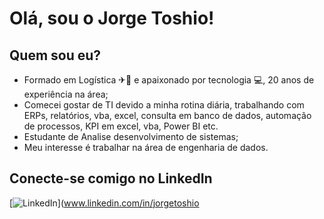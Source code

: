 # Olá, sou o Jorge Toshio!

## Quem sou eu?

* Formado em Logística ✈🚛 e apaixonado por tecnologia 💻, 20 anos de experiência na área;
* Comecei gostar de TI devido a minha rotina diária, trabalhando com ERPs, relatórios, vba, excel, consulta em banco de dados, automação de processos, KPI em excel, vba, Power BI etc.
* Estudante de Analise desenvolvimento de sistemas;
* Meu interesse é trabalhar na área de engenharia de dados.

## Conecte-se comigo no LinkedIn

[![LinkedIn](https://img.shields.io/badge/LinkedIn-00a8ff?style=for-the-badge&logo=linkedin&logoColor=fff)](www.linkedin.com/in/jorgetoshio
